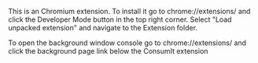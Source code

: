 This is an Chromium extension.  To install it go to chrome://extensions/ and click the Developer
Mode button in the top right corner. Select "Load unpacked extension" and navigate to the Extension
folder.

To open the background window console go to chrome://extensions/ and click the background page link
below the ConsumIt extension